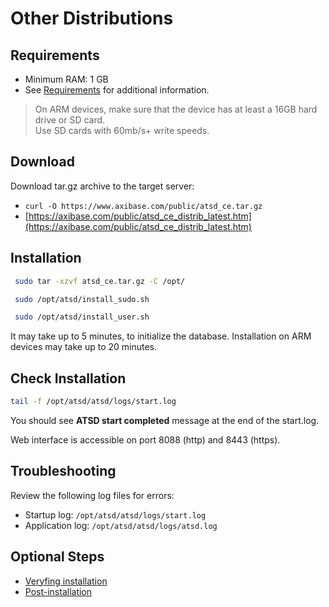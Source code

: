 # Other Distributions

## Requirements

- Minimum RAM: 1 GB 
- See [Requirements](../administration/requirements.md "ATSD Requirements") for additional information.

> On ARM devices, make sure that the device has at least a 16GB hard drive or SD card. <br>
Use SD cards with 60mb/s+ write speeds.

## Download

Download tar.gz archive to the target server:

* `curl -O https://www.axibase.com/public/atsd_ce.tar.gz`
* [https://axibase.com/public/atsd_ce_distrib_latest.htm](https://axibase.com/public/atsd_ce_distrib_latest.htm)

## Installation

```sh
 sudo tar -xzvf atsd_ce.tar.gz -C /opt/
```

```sh
 sudo /opt/atsd/install_sudo.sh
```

```sh                    
 sudo /opt/atsd/install_user.sh
```

It may take up to 5 minutes, to initialize the database. Installation on ARM devices may take up to 20 minutes.

## Check Installation

```sh
tail -f /opt/atsd/atsd/logs/start.log                                   
```

You should see **ATSD start completed** message at the end of the start.log.

Web interface is accessible on port 8088 (http) and 8443 (https).

## Troubleshooting

Review the following log files for errors:

* Startup log: `/opt/atsd/atsd/logs/start.log`
* Application log: `/opt/atsd/atsd/logs/atsd.log`

## Optional Steps

- [Veryfing installation](veryfing-installation.md)
- [Post-installation](post-installation.md)
